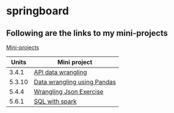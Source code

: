 # springboard

## Following are the links to my mini-projects
[Mini-projects](https://github.com/rushinaik/springboard/tree/master/Mini-projects)

|  Units | Mini project  |   
|---|---|
| 3.4.1  | [API data wrangling](https://github.com/rushinaik/springboard/blob/master/Mini-projects/MEC-3.4.1/api_data_wrangling_mini_project.ipynb)  |   
| 5.3.10  |[Data wrangling using Pandas](https://github.com/rushinaik/springboard/blob/master/Mini-projects/MEC-5.3.10/Mini_Project_Data_Wrangling_Pandas.ipynb)   |   
| 5.4.4  | [Wrangling Json Exercise](https://github.com/rushinaik/springboard/blob/master/Mini-projects/MEC-5.4.4/Mini_Project_Wrangling_Json_Exercise.ipynb)  |  
| 5.6.1 | [SQL with spark](https://github.com/rushinaik/springboard/blob/master/Mini-projects/Pyspark%20and%20SQL%20mini-project%20-%205.6%20/Mini_Project_SQL_with_Spark%20(1).ipynb) |

